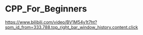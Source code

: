 # CPP_For_Beginners
https://www.bilibili.com/video/BV1M54y1t7ht?spm_id_from=333.788.top_right_bar_window_history.content.click
